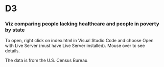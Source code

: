 # D3
### Viz comparing people lacking healthcare and people in poverty by state
To open, right click on index.html in Visual Studio Code and choose Open with Live Server (must have Live Server installed).
Mouse over to see details.

The data is from the U.S. Census Bureau.
